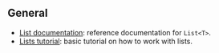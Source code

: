 ## General

- [List documentation][lists-docs]: reference documentation for `List<T>`.
- [Lists tutorial][lists-tutorial]: basic tutorial on how to work with lists.

[lists-docs]: https://docs.microsoft.com/en-us/dotnet/api/system.collections.generic.list-1?view=netcore-3.1
[lists-tutorial]: https://csharp.net-tutorials.com/collections/lists/
